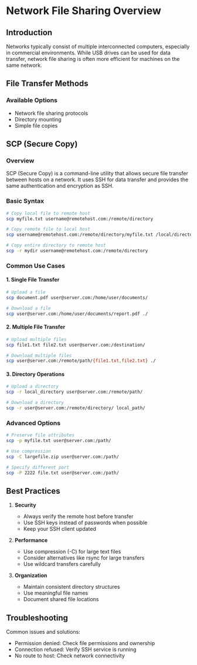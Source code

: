 # Network File Sharing Overview

## Introduction
Networks typically consist of multiple interconnected computers, especially in commercial environments. While USB drives can be used for data transfer, network file sharing is often more efficient for machines on the same network.

## File Transfer Methods

### Available Options
- Network file sharing protocols
- Directory mounting
- Simple file copies

## SCP (Secure Copy)

### Overview
SCP (Secure Copy) is a command-line utility that allows secure file transfer between hosts on a network. It uses SSH for data transfer and provides the same authentication and encryption as SSH.

### Basic Syntax
```bash
# Copy local file to remote host
scp myfile.txt username@remotehost.com:/remote/directory

# Copy remote file to local host
scp username@remotehost.com:/remote/directory/myfile.txt /local/directory

# Copy entire directory to remote host
scp -r mydir username@remotehost.com:/remote/directory
```

### Common Use Cases

#### 1. Single File Transfer
```bash
# Upload a file
scp document.pdf user@server.com:/home/user/documents/

# Download a file
scp user@server.com:/home/user/documents/report.pdf ./
```

#### 2. Multiple File Transfer
```bash
# Upload multiple files
scp file1.txt file2.txt user@server.com:/destination/

# Download multiple files
scp user@server.com:/remote/path/{file1.txt,file2.txt} ./
```

#### 3. Directory Operations
```bash
# Upload a directory
scp -r local_directory user@server.com:/remote/path/

# Download a directory
scp -r user@server.com:/remote/directory/ local_path/
```

### Advanced Options
```bash
# Preserve file attributes
scp -p myfile.txt user@server.com:/path/

# Use compression
scp -C largefile.zip user@server.com:/path/

# Specify different port
scp -P 2222 file.txt user@server.com:/path/
```

## Best Practices

1. **Security**
    - Always verify the remote host before transfer
    - Use SSH keys instead of passwords when possible
    - Keep your SSH client updated

2. **Performance**
    - Use compression (-C) for large text files
    - Consider alternatives like rsync for large transfers
    - Use wildcard transfers carefully

3. **Organization**
    - Maintain consistent directory structures
    - Use meaningful file names
    - Document shared file locations

## Troubleshooting

Common issues and solutions:
- Permission denied: Check file permissions and ownership
- Connection refused: Verify SSH service is running
- No route to host: Check network connectivity
